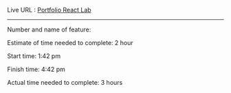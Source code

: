 Live URL : [Portfolio React Lab](https://splendorous-dasik-66f142.netlify.app/)

---

Number and name of feature:

Estimate of time needed to complete: 2 hour

Start time: 1:42 pm

Finish time: 4:42 pm

Actual time needed to complete: 3 hours
